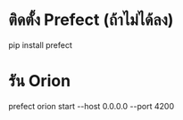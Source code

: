 # ติดตั้ง Prefect (ถ้าไม่ได้ลง)
pip install prefect

# รัน Orion
prefect orion start --host 0.0.0.0 --port 4200
